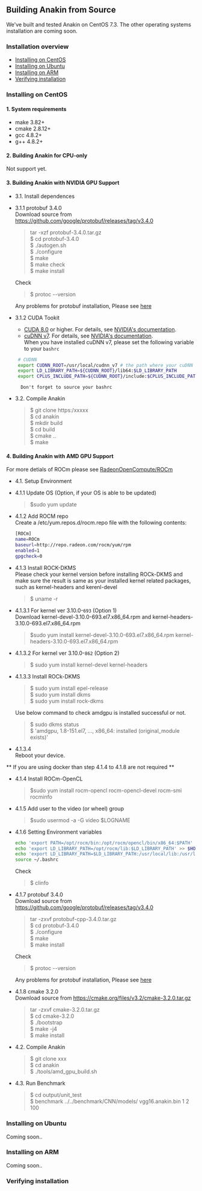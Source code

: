 ## Building Anakin from Source ##

We've built and tested Anakin on CentOS 7.3. The other operating systems installation are coming soon.

### Installation overview ###

* [Installing on CentOS](#0001)
* [Installing on Ubuntu](#0002)
* [Installing on ARM](run_on_arm_en.md)
* [Verifying installation](#0004)


### <span id = '0001'> Installing on CentOS </span> ###

#### 1. System requirements ####

*  make 3.82+
*  cmake 2.8.12+
*  gcc 4.8.2+
*  g++ 4.8.2+

#### 2. Building Anakin for CPU-only ####

Not support yet.

#### 3. Building Anakin with NVIDIA GPU Support ####

- 3.1. Install dependences
 - 3.1.1 protobuf 3.4.0  
    Download source from https://github.com/google/protobuf/releases/tag/v3.4.0
    >tar -xzf protobuf-3.4.0.tar.gz  
    >$ cd protobuf-3.4.0   
    >$ ./autogen.sh  
    >$ ./configure    
    >$ make  
    >$ make check   
    >$ make install  

   Check  
    >$ protoc --version

    Any problems for protobuf installation, Please see [here](https://github.com/google/protobuf/blob/master/src/README.md)

  - 3.1.2 CUDA Tookit
     - [CUDA 8.0](https://developer.nvidia.com/cuda-zone) or higher. For details, see [NVIDIA's documentation](https://docs.nvidia.com/cuda/cuda-installation-guide-linux/).
     - [cuDNN v7](https://developer.nvidia.com/cudnn). For details, see [NVIDIA's documentation](https://docs.nvidia.com/cuda/cuda-installation-guide-linux/).  
  When you have installed cuDNN v7, please set the following variable to your `bashrc` 
     ```bash
      # CUDNN
      export CUDNN_ROOT=/usr/local/cudnn_v7 # the path where your cuDNN installed.
      export LD_LIBRARY_PATH=${CUDNN_ROOT}/lib64:$LD_LIBRARY_PATH
      export CPLUS_INCLUDE_PATH=${CUDNN_ROOT}/include:$CPLUS_INCLUDE_PATH
     ```
          Don't forget to source your bashrc

   


- 3.2. Compile Anakin
  >$ git clone https:/xxxxx  
  >$ cd anakin  
  >$ mkdir build  
  >$ cd build  
  >$ cmake ..  
  >$ make   

#### 4. Building Anakin with AMD GPU Support ####

 For more detials of ROCm please see [RadeonOpenCompute/ROCm](https://github.com/RadeonOpenCompute/ROCm) 
 
- 4.1. Setup Environment   

 - 4.1.1 Update OS (Option, if your OS is able to be updated)     
    >$sudo yum update
    
 - 4.1.2 Add ROCM repo   
    Create a /etc/yum.repos.d/rocm.repo file with the following contents:
    ```bash
    [ROCm]
    name=ROCm
    baseurl=http://repo.radeon.com/rocm/yum/rpm
    enabled=1
    gpgcheck=0
    ```
    
 - 4.1.3 Install ROCK-DKMS     
    Please check your kernel version before installing ROCk-DKMS and make sure the result is same as your installed kernel related packages, such as kernel-headers and kerenl-devel
    >$ uname -r 
  
  - 4.1.3.1 For kernel ver 3.10.0-`693` (Option 1)     
     Download kernel-devel-3.10.0-693.el7.x86_64.rpm and kernel-headers-3.10.0-693.el7.x86_64.rpm    
     >$sudo yum install kernel-devel-3.10.0-693.el7.x86_64.rpm  kernel-headers-3.10.0-693.el7.x86_64.rpm    
     
  - 4.1.3.2 For kernel ver 3.10.0-`862`  (Option 2)
     >$ sudo yum install kernel-devel kernel-headers    
     
  - 4.1.3.3 Install ROCk-DKMS   
     >$ sudo yum install epel-release   
     >$ sudo yum install dkms   
     >$ sudo yum install rock-dkms  
      
     Use below command to check amdgpu is installed successful or not.    
     >$ sudo dkms status    
     >$ 'amdgpu, 1.8-151.el7, ..., x86_64: installed (original_module exists)'    
      
  - 4.1.3.4    
     Reboot your device.
     
 ** If you are using docker than step 4.1.4 to 4.1.8 are not required **
 
 - 4.1.4 Install ROCm-OpenCL
    >$sudo yum install rocm-opencl rocm-opencl-devel rocm-smi rocminfo
   
 - 4.1.5 Add user to the video (or wheel) group 
    >$sudo usermod -a -G video $LOGNAME 
    
 - 4.1.6 Setting Environment variables
    ```bash
    echo 'export PATH=/opt/rocm/bin:/opt/rocm/opencl/bin/x86_64:$PATH' >> $HOME/.bashrc
    echo 'export LD_LIBRARY_PATH=/opt/rocm/lib:$LD_LIBRARY_PATH' >> $HOME/.bashrc
    echo 'export LD_LIBRARY_PATH=$LD_LIBRARY_PATH:/usr/local/lib:/usr/local/lib64' >>$HOME/.bashrc
    source ~/.bashrc
    ```
   Check 
    >$ clinfo
 
 - 4.1.7 protobuf 3.4.0  
    Download source from https://github.com/google/protobuf/releases/tag/v3.4.0
    >tar -zxvf protobuf-cpp-3.4.0.tar.gz  
    >$ cd protobuf-3.4.0    
    >$ ./configure    
    >$ make  
    >$ make install  

   Check  
    >$ protoc --version

    Any problems for protobuf installation, Please see [here](https://github.com/google/protobuf/blob/master/src/README.md)
    
 - 4.1.8 cmake 3.2.0  
    Download source from https://cmake.org/files/v3.2/cmake-3.2.0.tar.gz
    >tar -zxvf cmake-3.2.0.tar.gz  
    >$ cd cmake-3.2.0   
    >$ ./bootstrap   
    >$ make -j4    
    >$ make install  
    
- 4.2. Compile Anakin
  >$ git clone xxx  
  >$ cd anakin  
  >$ ./tools/amd_gpu_build.sh
 
- 4.3. Run Benchmark
  >$ cd output/unit_test    
  >$ benchmark ../../benchmark/CNN/models/ vgg16.anakin.bin 1 2 100

### <span id = '0002'> Installing on Ubuntu </span> ###

Coming soon..


### <span id = '0003'> Installing on ARM </span> ###

Coming soon..

### <span id = '0004'> Verifying installation </span> ###


